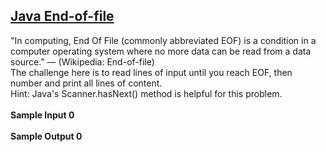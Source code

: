 ## **[Java End-of-file](https://www.hackerrank.com/challenges/java-end-of-file)** 
"In computing, End Of File (commonly abbreviated EOF) is a condition in a computer operating system where no more data can be read from a data source." — (Wikipedia: End-of-file)<br>The challenge here is to read lines of input until you reach EOF, then number and print all lines of content.<br>Hint: Java's Scanner.hasNext() method is helpful for this problem.<br><br>**Sample Input 0**<br><br>**Sample Output 0**<br><br>